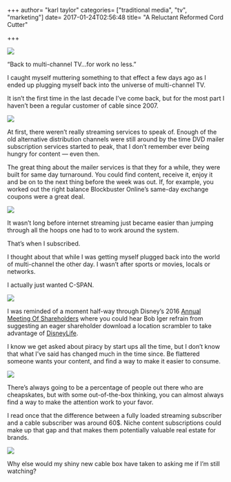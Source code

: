 +++
author= "karl taylor"
categories= ["traditional media", "tv", "marketing"]
date= 2017-01-24T02:56:48
title= "A Reluctant Reformed Cord Cutter"

+++

  ![](https://raw.githubusercontent.com/karljtaylor/kjt/blog/content/assets/8a42a-19emb9yc4jxafthmvayae0w.png)  


 “Back to multi-channel TV…for work no less.”

 I caught myself muttering something to that effect a few days ago as I ended up plugging myself back into the universe of multi-channel TV.

 It isn’t the first time in the last decade I’ve come back, but for the most part I haven’t been a regular customer of cable since 2007.

  ![](https://raw.githubusercontent.com/karljtaylor/kjt/blog/content/assets/c4ac6-1qqjru4obzln2ehbmtv-mmg.jpeg)  


 At first, there weren’t really streaming services to speak of. Enough of the old alternative distribution channels were still around by the time DVD mailer subscription services started to peak, that I don’t remember ever being hungry for content — even then.

 The great thing about the mailer services is that they for a while, they were built for same day turnaround. You could find content, receive it, enjoy it and be on to the next thing before the week was out. If, for example, you worked out the right balance Blockbuster Online’s same-day exchange coupons were a great deal.

  ![](https://raw.githubusercontent.com/karljtaylor/kjt/blog/content/assets/c6131-10qmku7kmux-ra1wzs8-ntq.jpeg)  


 It wasn’t long before internet streaming just became easier than jumping through all the hoops one had to to work around the system.

 That’s when I subscribed.

 I thought about that while I was getting myself plugged back into the world of multi-channel the other day. I wasn’t after sports or movies, locals or networks.

 I actually just wanted C-SPAN.

  ![](https://raw.githubusercontent.com/karljtaylor/kjt/blog/content/assets/fc910-1m6w3zitihulrbsdxijzudw.jpeg)  


 I was reminded of a moment half-way through Disney’s 2016 [Annual Meeting Of Shareholders](https://thewaltdisneycompany.com/the-walt-disney-companys-2016-annual-meeting-of-shareholders/) where you could hear Bob Iger refrain from suggesting an eager shareholder download a location scrambler to take advantage of [DisneyLife](https://disneylife.com/).

 I know we get asked about piracy by start ups all the time, but I don’t know that what I’ve said has changed much in the time since. Be flattered someone wants your content, and find a way to make it easier to consume.

  ![](https://raw.githubusercontent.com/karljtaylor/kjt/blog/content/assets/2e1fa-1xakq1egjhuaysgtmbi6udw.jpeg)  


 There’s always going to be a percentage of people out there who are cheapskates, but with some out-of-the-box thinking, you can almost always find a way to make the attention work to your favor.

 I read once that the difference between a fully loaded streaming subscriber and a cable subscriber was around 60$. Niche content subscriptions could make up that gap and that makes them potentially valuable real estate for brands.

  ![](https://raw.githubusercontent.com/karljtaylor/kjt/blog/content/assets/c4be5-1lp2vxxsqpa8-198-fuabiw.jpeg)  


 Why else would my shiny new cable box have taken to asking me if I’m still watching?
